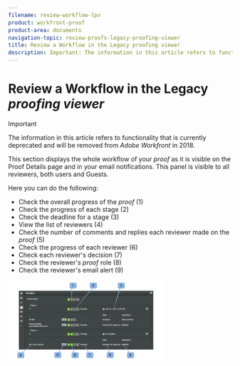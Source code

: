 ```yaml
---
filename: review-workflow-lpv
product: workfront-proof
product-area: documents
navigation-topic: review-proofs-legacy-proofing-viewer
title: Review a Workflow in the Legacy proofing viewer
description: Important: The information in this article refers to functionality that is currently deprecated and will be removed from Adobe Workfront in 2018.
---
```


# Review a Workflow in the Legacy *proofing viewer*

>[!IMPORTANT]
>
>The information in this article refers to functionality that is currently deprecated and will be removed from *Adobe Workfront* in 2018.

This section displays the whole workflow of your *proof* as it is visible on the Proof Details page and in your email notifications. This panel is visible to all reviewers, both users and Guests.

Here you can do the following:

* Check the overall progress of the *proof* (1)
* Check the progress of each stage (2)
* Check the deadline for a stage (3)
* View the list of reviewers (4)
* Check the number of comments and replies each reviewer made on the *proof* (5)
* Check the progress of each reviewer (6)
* Check each reviewer's decision (7)
* Check the reviewer's *proof* role (8)
* Check the reviewer's email alert (9)

![Workflow_panel.png](assets/workflow-panel-350x180.png)

